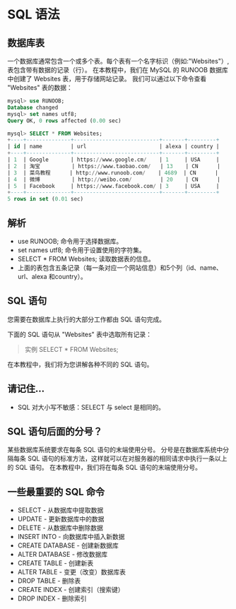 # SQL 语法
## 数据库表
一个数据库通常包含一个或多个表。每个表有一个名字标识（例如:"Websites"）,表包含带有数据的记录（行）。
在本教程中，我们在 MySQL 的 RUNOOB 数据库中创建了 Websites 表，用于存储网站记录。
我们可以通过以下命令查看 "Websites" 表的数据：

```sql
mysql> use RUNOOB;
Database changed
mysql> set names utf8;
Query OK, 0 rows affected (0.00 sec)

mysql> SELECT * FROM Websites;
+----+--------------+---------------------------+-------+---------+
| id | name         | url                       | alexa | country |
+----+--------------+---------------------------+-------+---------+
| 1  | Google       | https://www.google.cm/    | 1     | USA     |
| 2  | 淘宝          | https://www.taobao.com/   | 13    | CN      |
| 3  | 菜鸟教程      | http://www.runoob.com/    | 4689  | CN      |
| 4  | 微博          | http://weibo.com/         | 20    | CN      |
| 5  | Facebook     | https://www.facebook.com/ | 3     | USA     |
+----+--------------+---------------------------+-------+---------+
5 rows in set (0.01 sec)
```

## 解析
- use RUNOOB; 命令用于选择数据库。
- set names utf8; 命令用于设置使用的字符集。
- SELECT * FROM Websites; 读取数据表的信息。
- 上面的表包含五条记录（每一条对应一个网站信息）和5个列（id、name、url、alexa 和country）。
## SQL 语句
您需要在数据库上执行的大部分工作都由 SQL 语句完成。

下面的 SQL 语句从 "Websites" 表中选取所有记录：

> 实例
> SELECT * FROM Websites;

在本教程中，我们将为您讲解各种不同的 SQL 语句。

## 请记住...
- SQL 对大小写不敏感：SELECT 与 select 是相同的。
## SQL 语句后面的分号？
某些数据库系统要求在每条 SQL 语句的末端使用分号。
分号是在数据库系统中分隔每条 SQL 语句的标准方法，这样就可以在对服务器的相同请求中执行一条以上的 SQL 语句。
在本教程中，我们将在每条 SQL 语句的末端使用分号。

## 一些最重要的 SQL 命令
- SELECT - 从数据库中提取数据
- UPDATE - 更新数据库中的数据
- DELETE - 从数据库中删除数据
- INSERT INTO - 向数据库中插入新数据
- CREATE DATABASE - 创建新数据库
- ALTER DATABASE - 修改数据库
- CREATE TABLE - 创建新表
- ALTER TABLE - 变更（改变）数据库表
- DROP TABLE - 删除表
- CREATE INDEX - 创建索引（搜索键）
- DROP INDEX - 删除索引
